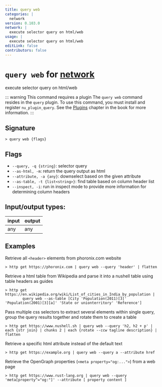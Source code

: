 ```yaml
---
title: query web
categories: |
  network
version: 0.103.0
network: |
  execute selector query on html/web
usage: |
  execute selector query on html/web
editLink: false
contributors: false
---
```

<!-- This file is automatically generated. Please edit the command in https://github.com/nushell/nushell instead. -->

# `query web` for [network](/commands/categories/network.md)

<div class='command-title'>execute selector query on html&#x2f;web</div>

::: warning This command requires a plugin
The `query web` command resides in the `query` plugin.
To use this command, you must install and register `nu_plugin_query`.
See the [Plugins](/book/plugins.html) chapter in the book for more information.
:::


## Signature

```> query web {flags} ```

## Flags

 -  `--query, -q {string}`: selector query
 -  `--as-html, -m`: return the query output as html
 -  `--attribute, -a {any}`: downselect based on the given attribute
 -  `--as-table, -t {list<string>}`: find table based on column header list
 -  `--inspect, -i`: run in inspect mode to provide more information for determining column headers


## Input/output types:

| input | output |
| ----- | ------ |
| any   | any    |

## Examples

Retrieve all `<header>` elements from phoronix.com website
```nu
> http get https://phoronix.com | query web --query 'header' | flatten

```

Retrieve a html table from Wikipedia and parse it into a nushell table using table headers as guides
```nu
> http get https://en.wikipedia.org/wiki/List_of_cities_in_India_by_population |
        query web --as-table [City 'Population(2011)[3]' 'Population(2001)[3][a]' 'State or unionterritory' 'Reference']

```

Pass multiple css selectors to extract several elements within single query, group the query results together and rotate them to create a table
```nu
> http get https://www.nushell.sh | query web --query 'h2, h2 + p' | each {str join} | chunks 2 | each {rotate --ccw tagline description} | flatten

```

Retrieve a specific html attribute instead of the default text
```nu
> http get https://example.org | query web --query a --attribute href

```

Retrieve the OpenGraph properties (`<meta property="og:...">`) from a web page
```nu
> http get https://www.rust-lang.org | query web --query 'meta[property^="og:"]' --attribute [ property content ]

```
